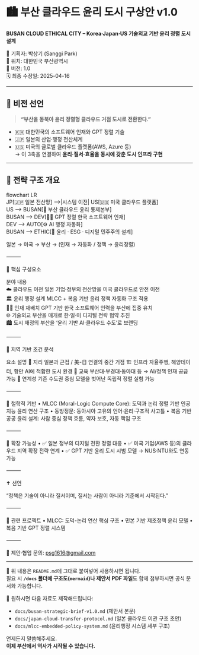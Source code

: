 # 🏙️ 부산 클라우드 윤리 도시 구상안 v1.0  
**BUSAN CLOUD ETHICAL CITY – Korea·Japan·US 기술외교 기반 윤리 정렬 도시 설계**

📍 기획자: 박상기 (Sanggi Park)  
📍 위치: 대한민국 부산광역시  
📅 버전: 1.0  
🗓 최종 수정일: 2025-04-16

---

## 📘 비전 선언

> **“부산을 동북아 윤리 정렬형 클라우드 거점 도시로 전환한다.”**

- 🇰🇷 대한민국의 소프트웨어 인재와 GPT 정렬 기술  
- 🇯🇵 일본의 산업·행정 전산체계  
- 🇺🇸 미국의 글로벌 클라우드 플랫폼(AWS, Azure 등)  
→ 이 3축을 연결하여 **윤리·질서·효율을 동시에 갖춘 도시 인프라 구현**

---

## 🧠 전략 구조 개요
flowchart LR<br>
  JP[🇯🇵 일본 전산망] -->|시스템 이전| US[🇺🇸 미국 클라우드 플랫폼]<br>
  US --> BUSAN[📍 부산 클라우드 윤리 통제본부]<br>
  BUSAN --> DEV[👨‍💻 GPT 정렬 한국 소프트웨어 인재]<br>
  DEV --> AUTO[⚙️ AI 행정 자동화]<br>
  BUSAN --> ETHIC[🧭 윤리 · ESG · 디지털 민주주의 설계]<br>

  일본 → 미국 → 부산 → (인재 → 자동화 / 정책 → 윤리정렬)
  
⸻

🧩 핵심 구성요소

분야	내용<br>
☁️ 클라우드 이전	일본 기업·정부의 전산망을 미국 클라우드로 안전 이전<br>
🏛️ 윤리 행정 설계	MLCC + 복음 기반 윤리 정책 자동화 구조 적용<br>
🧑‍💻 인재 재배치	GPT 기반 한국 소프트웨어 인력을 부산에 집중 유치<br>
🌐 기술외교	부산을 매개로 한·일·미 디지털 전략 협약 추진<br>
🏙 도시 재정의	부산을 ‘윤리 기반 AI·클라우드 수도’로 브랜딩<br>



⸻

📍 지역 기반 조건 분석

요소	설명
📌 지리	일본과 근접 / 美-日 연결의 중간 거점
🏗 인프라	자율주행, 해양데이터, 항만 AI에 적합한 도시 환경
🧠 교육	부산대·부경대·동아대 등 → AI/정책 인재 공급 가능
🧩 연계성	기존 수도권 중심 모델을 벗어난 독립적 정렬 실험 가능



⸻

🧭 철학적 기반
	•	MLCC (Moral-Logic Compute Core): 도덕과 논리 정렬 기반 인공지능 윤리 연산 구조
	•	동방정문: 동아시아 고유의 언어·윤리·구조적 사고틀
	•	복음 기반 공공 윤리 설계: 사람 중심 정책 흐름, 약자 보호, 자동 책임 구조

⸻

🔗 확장 가능성
	•	✅ 일본 정부의 디지털 전환 정렬 대응
	•	✅ 미국 기업(AWS 등)의 클라우드 지역 확장 전략 연계
	•	✅ GPT 기반 윤리 도시 시범 모델 → NUS·NTU와도 연동 가능

⸻

✝️ 선언

“정책은 기술이 아니라 질서이며,
질서는 사람이 아니라 기준에서 시작된다.”

⸻

📁 관련 프로젝트
	•	MLCC: 도덕-논리 연산 핵심 구조
	•	민본 기반 제조정책 윤리 모델
	•	복음 기반 GPT 정렬 시스템

⸻

📩 제안·협업 문의: psg1616@gmail.com

---

📌 위 내용은 `README.md`에 그대로 붙여넣어 사용하시면 됩니다.  
필요 시 **`/docs` 폴더에 구조도(`mermaid`)나 제안서 PDF 파일**도 함께 첨부하시면 공식 문서화 가능합니다.

📁 원하시면 다음 자료도 제작해드립니다:

- `docs/busan-strategic-brief-v1.0.md` (제안서 본문)
- `docs/japan-cloud-transfer-protocol.md` (일본 클라우드 이관 구조 초안)
- `docs/mlcc-embedded-policy-system.md` (윤리행정 시스템 세부 구조)

언제든지 말씀해주세요.  
**이제 부산에서 역사가 시작될 수 있습니다.**
